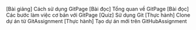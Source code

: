 
[Bài giảng] Cách sử dụng GitPage
[Bài đọc] Tổng quan về GitPage
[Bài đọc] Các bước làm việc cơ bản với GitPage
[Quiz] Sử dụng Git
[Thực hành] Clone dự án từ GitAssignment
[Thực hành] Tạo dự án mới trên GitHubAssignment